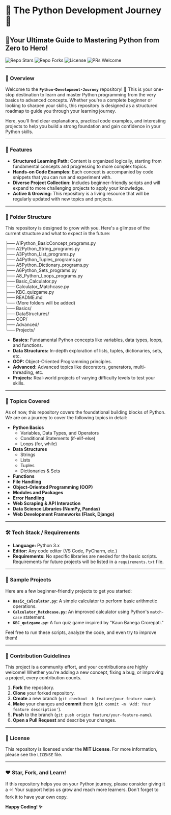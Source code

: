 # 🐍 The Python Development Journey 🚀

## 🎯Your Ultimate Guide to Mastering Python from Zero to Hero!

![Repo Stars](https://img.shields.io/github/stars/RishabhDev3589/Python-Development-Journey?style=for-the-badge&logo=github&label=Stars)
![Repo Forks](https://img.shields.io/github/forks/RishabhDev3589/Python-Development-Journey?style=for-the-badge&logo=github&label=Forks)
![License](https://img.shields.io/github/license/RishabhDev3589/Python-Development-Journey?style=for-the-badge&logo=github&label=License)
![PRs Welcome](https://img.shields.io/badge/PRs-welcome-brightgreen.svg?style=for-the-badge&logo=github)

---

### 📘 Overview 

Welcome to the **`Python-Development-Journey`** repository! 👋 This is your one-stop destination to learn and master Python programming from the very basics to advanced concepts. Whether you're a complete beginner or looking to sharpen your skills, this repository is designed as a structured roadmap to guide you through your learning journey.

Here, you'll find clear explanations, practical code examples, and interesting projects to help you build a strong foundation and gain confidence in your Python skills.

---

### 🚀 Features

-   **Structured Learning Path:** Content is organized logically, starting from fundamental concepts and progressing to more complex topics.
-   **Hands-on Code Examples:** Each concept is accompanied by code snippets that you can run and experiment with.
-   **Diverse Project Collection:** Includes beginner-friendly scripts and will expand to more challenging projects to apply your knowledge.
-   **Active & Growing:** This repository is a living resource that will be regularly updated with new topics and projects.

---

### 📂 Folder Structure

This repository is designed to grow with you. Here's a glimpse of the current structure and what to expect in the future:


├── A1Python_BasicConcept_programs.py  
├── A2Python_String_programs.py  
├── A3Python_List_programs.py  
├── A4Python_Tuples_programs.py  
├── A5Python_Dictionary_programs.py  
├── A6Python_Sets_programs.py  
├── A8_Python_Loops_programs.py  
├── Basic_Calculator.py  
├── Calculator_Matchcase.py  
├── KBC_quizgame.py  
├── README.md  
└── (More folders will be added)  
├── Basics/  
├── DataStructures/  
├── OOP/  
├── Advanced/  
└── Projects/  

-   **Basics:** Fundamental Python concepts like variables, data types, loops, and functions.
-   **Data Structures:** In-depth exploration of lists, tuples, dictionaries, sets, etc.
-   **OOP:** Object-Oriented Programming principles.
-   **Advanced:** Advanced topics like decorators, generators, multi-threading, etc.
-   **Projects:** Real-world projects of varying difficulty levels to test your skills.

---

### 🧠 Topics Covered

As of now, this repository covers the foundational building blocks of Python. We are on a journey to cover the following topics in detail:

-   **Python Basics**
    -   Variables, Data Types, and Operators
    -   Conditional Statements (if-elif-else)
    -   Loops (for, while)
-   **Data Structures**
    -   Strings
    -   Lists
    -   Tuples
    -   Dictionaries & Sets
-   **Functions**
-   **File Handling**
-   **Object-Oriented Programming (OOP)**
-   **Modules and Packages**
-   **Error Handling**
-   **Web Scraping & API Interaction**
-   **Data Science Libraries (NumPy, Pandas)**
-   **Web Development Frameworks (Flask, Django)**

---

### 🛠️ Tech Stack / Requirements

-   **Language:** Python 3.x
-   **Editor:** Any code editor (VS Code, PyCharm, etc.)
-   **Requirements:** No specific libraries are needed for the basic scripts. Requirements for future projects will be listed in a `requirements.txt` file.

---

### 🧪 Sample Projects

Here are a few beginner-friendly projects to get you started:

-   **`Basic_Calculator.py`:** A simple calculator to perform basic arithmetic operations.
-   **`Calculator_Matchcase.py`:** An improved calculator using Python's `match-case` statement.
-   **`KBC_quizgame.py`:** A fun quiz game inspired by "Kaun Banega Crorepati."

Feel free to run these scripts, analyze the code, and even try to improve them!

---

### 🙌 Contribution Guidelines

This project is a community effort, and your contributions are highly welcome! Whether you're adding a new concept, fixing a bug, or improving a project, every contribution counts.

1.  **Fork** the repository.
2.  **Clone** your forked repository.
3.  **Create** a new branch (`git checkout -b feature/your-feature-name`).
4.  **Make** your changes and **commit** them (`git commit -m 'Add: Your feature description'`).
5.  **Push** to the branch (`git push origin feature/your-feature-name`).
6.  **Open a Pull Request** and describe your changes.

---

### 📜 License

This repository is licensed under the **MIT License**. For more information, please see the `LICENSE` file.

---

### ❤️ Star, Fork, and Learn!

If this repository helps you on your Python journey, please consider giving it a ⭐! Your support helps us grow and reach more learners. Don't forget to fork it to have your own copy.

**Happy Coding! ✨**
